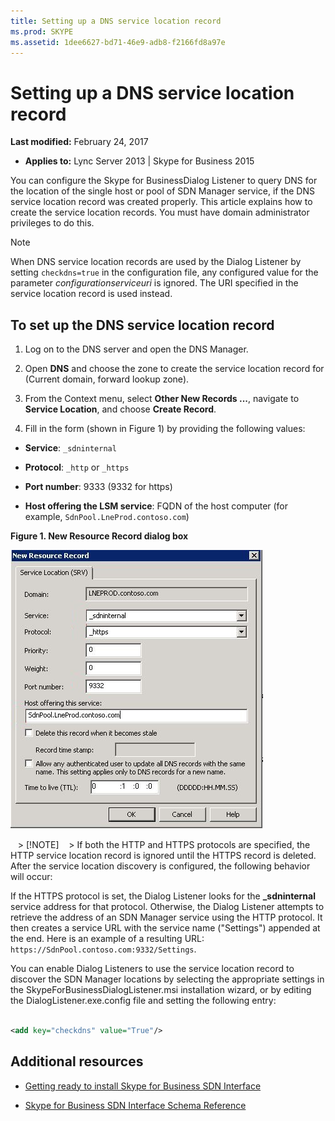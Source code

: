 ```yaml
---
title: Setting up a DNS service location record
ms.prod: SKYPE
ms.assetid: 1dee6627-bd71-46e9-adb8-f2166fd8a97e
---
```



# Setting up a DNS service location record

 **Last modified:** February 24, 2017
  
    
    

 * **Applies to:** Lync Server 2013 | Skype for Business 2015

You can configure the Skype for BusinessDialog Listener to query DNS for the location of the single host or pool of SDN Manager service, if the DNS service location record was created properly. This article explains how to create the service location records. You must have domain administrator privileges to do this. 
  
> [!NOTE]
> When DNS service location records are used by the Dialog Listener by setting  `checkdns=true` in the configuration file, any configured value for the parameter _configurationserviceuri_ is ignored. The URI specified in the service location record is used instead.
  
    
    


## To set up the DNS service location record


  
    
    

1. Log on to the DNS server and open the DNS Manager. 
    
  
2. Open **DNS** and choose the zone to create the service location record for (Current domain, forward lookup zone).
    
  
3. From the Context menu, select **Other New Records ...**, navigate to **Service Location**, and choose **Create Record**.
    
  
4. Fill in the form (shown in Figure 1) by providing the following values: 
    
  - **Service**: `_sdninternal`
    
  
  - **Protocol**: `_http` or `_https`
    
  
  - **Port number**: 9333 (9332 for https)
    
  
  - **Host offering the LSM service**: FQDN of the host computer (for example, `SdnPool.LneProd.contoso.com`) 
    
  

   **Figure 1. New Resource Record dialog box**

  

  ![Add DNS SVR records](../images/Lync_Sdn_interface_New_resource_record.jpg)
  

    
   > [!NOTE]
   > If both the HTTP and HTTPS protocols are specified, the HTTP service location record is ignored until the HTTPS record is deleted. 
After the service location discovery is configured, the following behavior will occur: 
  
    
    
If the HTTPS protocol is set, the Dialog Listener looks for the **_sdninternal** service address for that protocol. Otherwise, the Dialog Listener attempts to retrieve the address of an SDN Manager service using the HTTP protocol. It then creates a service URL with the service name ("Settings") appended at the end. Here is an example of a resulting URL: `https://SdnPool.contoso.com:9332/Settings`. 
  
    
    
You can enable Dialog Listeners to use the service location record to discover the SDN Manager locations by selecting the appropriate settings in the SkypeForBusinessDialogListener.msi installation wizard, or by editing the DialogListener.exe.config file and setting the following entry: 
  

```xml

<add key="checkdns" value="True"/>
```


## Additional resources


-  [Getting ready to install Skype for Business SDN Interface](getting-ready-to-install-sdn-interface.md)
    
  
-  [Skype for Business SDN Interface Schema Reference](skype-for-business-sdn-interface-schema-reference.md)
    
  

